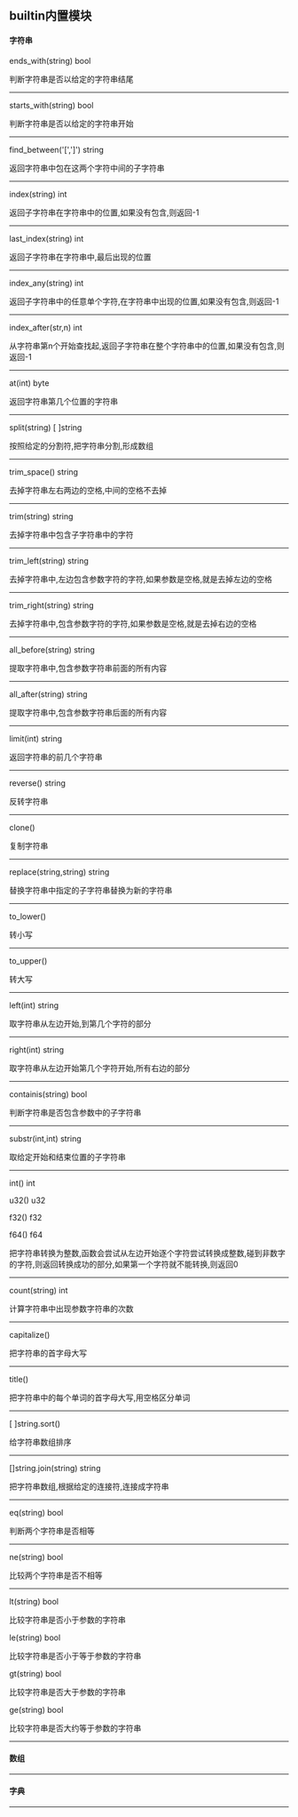 ## builtin内置模块

#### 字符串

ends_with(string) bool

判断字符串是否以给定的字符串结尾

------

starts_with(string) bool

判断字符串是否以给定的字符串开始

------

find_between('[',']') string

返回字符串中包在这两个字符中间的子字符串

------

index(string) int

返回子字符串在字符串中的位置,如果没有包含,则返回-1

------

last_index(string) int 

返回子字符串在字符串中,最后出现的位置

------

index_any(string) int 

返回子字符串中的任意单个字符,在字符串中出现的位置,如果没有包含,则返回-1

------

index_after(str,n) int

从字符串第n个开始查找起,返回子字符串在整个字符串中的位置,如果没有包含,则返回-1	

------

at(int) byte

返回字符串第几个位置的字符串

------

split(string) [ ]string

按照给定的分割符,把字符串分割,形成数组

------

trim_space() string

去掉字符串左右两边的空格,中间的空格不去掉

------

trim(string) string

去掉字符串中包含子字符串中的字符

------

trim_left(string) string

去掉字符串中,左边包含参数字符的字符,如果参数是空格,就是去掉左边的空格

------

trim_right(string) string

去掉字符串中,包含参数字符的字符,如果参数是空格,就是去掉右边的空格

------

all_before(string) string

提取字符串中,包含参数字符串前面的所有内容

------

all_after(string) string

提取字符串中,包含参数字符串后面的所有内容

------

limit(int) string

返回字符串的前几个字符串

------

reverse() string

反转字符串

------

clone()

复制字符串

------

replace(string,string) string

替换字符串中指定的子字符串替换为新的字符串

------

to_lower()

转小写

------

to_upper()

转大写

------

left(int) string

取字符串从左边开始,到第几个字符的部分

------

right(int) string

取字符串从左边开始第几个字符开始,所有右边的部分

------

containis(string) bool

判断字符串是否包含参数中的子字符串

------

substr(int,int) string

取给定开始和结束位置的子字符串

------

int() int

u32() u32

f32() f32

f64() f64

把字符串转换为整数,函数会尝试从左边开始逐个字符尝试转换成整数,碰到非数字的字符,则返回转换成功的部分,如果第一个字符就不能转换,则返回0

------

count(string) int

计算字符串中出现参数字符串的次数

------

capitalize()

把字符串的首字母大写

------

title()

把字符串中的每个单词的首字母大写,用空格区分单词

------

[ ]string.sort()

给字符串数组排序

------

[]string.join(string) string

把字符串数组,根据给定的连接符,连接成字符串

------

eq(string) bool 

判断两个字符串是否相等

------

ne(string) bool

比较两个字符串是否不相等

------

lt(string) bool 

比较字符串是否小于参数的字符串

le(string) bool

比较字符串是否小于等于参数的字符串

gt(string) bool

比较字符串是否大于参数的字符串

ge(string) bool

比较字符串是否大约等于参数的字符串

------



#### 数组





------



#### 字典









------

